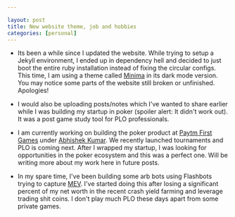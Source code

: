 ```yaml
---

layout: post
title: New website theme, job and hobbies
categories: [personal]
---
```

  
- Its been a while since I updated the website. While trying to setup a Jekyll environment, I ended up in dependency hell and decided to just boot the entire ruby installation instead of fixing the circular configs. This time, I am using a theme called [Minima](https://github.com/jekyll/minima) in its dark mode version. You may notice some parts of the website still broken or unfinished. Apologies!

- I would also be uploading posts/notes which I've wanted to share earlier while I was building my startup in poker (spoiler alert: It didn't work out). It was a post game study tool for PLO professionals. 

- I am currently working on building the poker product at [Paytm First Games](https://firstgames.in/) under [Abhishek Kumar](https://mobile.twitter.com/shakyabhishek). We recently launched tournaments and PLO is coming next. After I wrapped my startup, I was looking for opportunities in the poker ecosystem and this was a perfect one. Will be writing more about my work here in future posts. 

- In my spare time, I've been building some arb bots using Flashbots trying to capture [MEV](https://ethereum.org/en/developers/docs/mev/). I've started doing this after losing a significant percent of my net worth in the recent crash yield farming and leverage trading shit coins. I don't play much PLO these days apart from some private games.